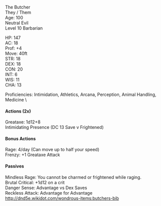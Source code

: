 The Butcher \
They / Them \
Age: 100 \
Neutral Evil \
Level 10 Barbarian

HP: 147 \
AC: 18 \
Prof: +4 \
Move: 40ft \
STR: 18 \
DEX: 18 \
CON: 20 \
INT: 6 \
WIS: 11 \
CHA: 13

Proficiencies: Intimidation, Athletics, Arcana, Perception, Animal Handling, Medicine \

#### Actions (2x)
Greataxe: 1d12+8 \
Intimidating Presence (DC 13 Save v Frightened) 

#### Bonus Actions
Rage: 4/day (Can move up to half your speed) \
Frenzy: +1 Greataxe Attack

#### Passives
Mindless Rage: You cannot be charmed or frightened while raging. \
Brutal Critical: +1d12 on a crit \
Danger Sense: Advantage vs Dex Saves \
Reckless Attack: Advantage for Advantage \
http://dnd5e.wikidot.com/wondrous-items:butchers-bib
